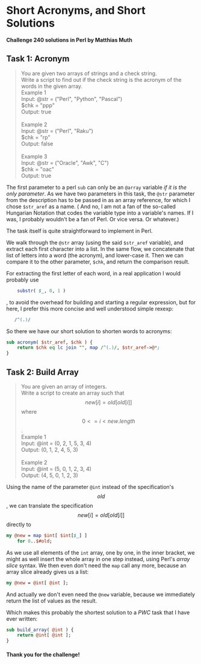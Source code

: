 # Short Acronyms, and Short Solutions

**Challenge 240 solutions in Perl by Matthias Muth**

## Task 1: Acronym

> You are given two arrays of strings and a check string.<br/>
> Write a script to find out if the check string is the acronym of the words in the given array.<br/>
> Example 1<br/>
> Input: @str = ("Perl", "Python", "Pascal")<br/>
>        \$chk = "ppp"<br/>
> Output: true<br/>
> <br/>
> Example 2<br/>
> Input: @str = ("Perl", "Raku")<br/>
>        \$chk = "rp"<br/>
> Output: false<br/>
> <br/>
> Example 3<br/>
> Input: @str = ("Oracle", "Awk", "C")<br/>
>        \$chk = "oac"<br/>
> Output: true<br/>

The first parameter to a perl `sub` can only be an `@array` variable *if it is the only parameter*. As we have two parameters in this task, the `@str` parameter from the description has to be passed in as an array reference, for which I chose `$str_aref` as a name. ( And no, I am not a fan of the so-called Hungarian Notation that codes the variable type into a variable's names. If I was, I probably wouldn't be a fan of Perl. Or vice versa. Or whatever.) 

The task itself is quite straightforward to implement in Perl.

We walk through the `@str` array (using the said `$str_aref` variable), and extract each first character into a list.
In the same flow, we concatenate that list of letters into a word (the acronym), and lower-case it. Then we can compare it to the other parameter, `$chk`, and return the comparison result. 

For extracting the first letter of each word, in a real application I would probably use
```perl
    substr( $_, 0, 1 )
```
, to avoid the overhead for building and starting a regular expression, but for here, I prefer this more concise and well understood simple rexexp:
```perl
   /^(.)/
```

So there we have our short solution to shorten words to acronyms:

```perl
sub acronym( $str_aref, $chk ) {
    return $chk eq lc join "", map /^(.)/, $str_aref->@*;
}
```

## Task 2: Build Array

> You are given an array of integers.<br/>
> Write a script to create an array such that $$new[i] = old[old[i]]$$ where $$0 <= i < new.length$$.<br/>
> Example 1<br/>
> Input: @int = (0, 2, 1, 5, 3, 4)<br/>
> Output: (0, 1, 2, 4, 5, 3)<br/>
> <br/>
> Example 2<br/>
> Input: @int = (5, 0, 1, 2, 3, 4)<br/>
> Output: (4, 5, 0, 1, 2, 3)<br/>

Using the name of the parameter `@int` instead of the specification's $$old$$, we can translate the specification $$new[i] = old[old[i]]$$ directly to
```perl
my @new = map $int[ $int[$_] ]
    for 0..$#old;
```
As we use all elements of the `int` array, one by one, in the inner bracket, we might as well insert the whole array in one step instead, using Perl's *array slice* syntax. We then even don't need the `map`  call any more, because an array slice already gives us a list:<br/>
```perl
my @new = @int[ @int ];
```
And actually we don't even need the `@new` variable, because we immediately return the list of values as the result.

Which makes this probably the shortest solution to a *PWC* task that I have ever written:

```perl
sub build_array( @int ) {
    return @int[ @int ];
}
```

#### **Thank you for the challenge!**
